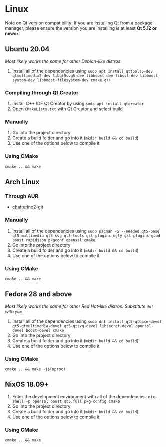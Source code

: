 # Linux

Note on Qt version compatibility: If you are installing Qt from a package manager, please ensure the version you are installing is at least **Qt 5.12 or newer**.

## Ubuntu 20.04

_Most likely works the same for other Debian-like distros_

1. Install all of the dependencies using `sudo apt install qttools5-dev qtmultimedia5-dev libqt5svg5-dev libboost-dev libssl-dev libboost-system-dev libboost-filesystem-dev cmake g++`

### Compiling through Qt Creator

1. Install C++ IDE Qt Creator by using `sudo apt install qtcreator`
1. Open `CMakeLists.txt` with Qt Creator and select build

### Manually

1. Go into the project directory
1. Create a build folder and go into it (`mkdir build && cd build`)
1. Use one of the options below to compile it

### Using CMake

`cmake .. && make`

## Arch Linux

### Through AUR

- [chatterino2-git](https://aur.archlinux.org/packages/chatterino2-git/)

### Manually

1. Install all of the dependencies using `sudo pacman -S --needed qt5-base qt5-multimedia qt5-svg qt5-tools gst-plugins-ugly gst-plugins-good boost rapidjson pkgconf openssl cmake`
1. Go into the project directory
1. Create a build folder and go into it (`mkdir build && cd build`)
1. Use one of the options below to compile it

### Using CMake

`cmake .. && make`

## Fedora 28 and above

_Most likely works the same for other Red Hat-like distros. Substitute `dnf` with `yum`._

1. Install all of the dependencies using `sudo dnf install qt5-qtbase-devel qt5-qtmultimedia-devel qt5-qtsvg-devel libsecret-devel openssl-devel boost-devel cmake`
1. Go into the project directory
1. Create a build folder and go into it (`mkdir build && cd build`)
1. Use one of the options below to compile it

### Using CMake

`cmake .. && make -j$(nproc)`

## NixOS 18.09+

1. Enter the development environment with all of the dependencies: `nix-shell -p openssl boost qt5.full pkg-config cmake`
1. Go into the project directory
1. Create a build folder and go into it (`mkdir build && cd build`)
1. Use one of the options below to compile it

### Using CMake

`cmake .. && make`
